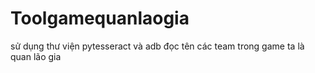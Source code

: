 # Toolgamequanlaogia
sử dụng thư viện pytesseract và adb đọc tên các team trong game ta là quan lão gia
